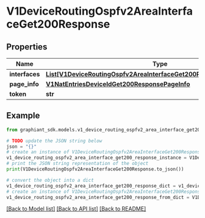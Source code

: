 # V1DeviceRoutingOspfv2AreaInterfaceGet200Response


## Properties

Name | Type | Description | Notes
------------ | ------------- | ------------- | -------------
**interfaces** | [**List[V1DeviceRoutingOspfv2AreaInterfaceGet200ResponseInterfacesInner]**](V1DeviceRoutingOspfv2AreaInterfaceGet200ResponseInterfacesInner.md) |  | [optional] 
**page_info** | [**V1NatEntriesDeviceIdGet200ResponsePageInfo**](V1NatEntriesDeviceIdGet200ResponsePageInfo.md) |  | [optional] 
**token** | **str** |  | [optional] 

## Example

```python
from graphiant_sdk.models.v1_device_routing_ospfv2_area_interface_get200_response import V1DeviceRoutingOspfv2AreaInterfaceGet200Response

# TODO update the JSON string below
json = "{}"
# create an instance of V1DeviceRoutingOspfv2AreaInterfaceGet200Response from a JSON string
v1_device_routing_ospfv2_area_interface_get200_response_instance = V1DeviceRoutingOspfv2AreaInterfaceGet200Response.from_json(json)
# print the JSON string representation of the object
print(V1DeviceRoutingOspfv2AreaInterfaceGet200Response.to_json())

# convert the object into a dict
v1_device_routing_ospfv2_area_interface_get200_response_dict = v1_device_routing_ospfv2_area_interface_get200_response_instance.to_dict()
# create an instance of V1DeviceRoutingOspfv2AreaInterfaceGet200Response from a dict
v1_device_routing_ospfv2_area_interface_get200_response_from_dict = V1DeviceRoutingOspfv2AreaInterfaceGet200Response.from_dict(v1_device_routing_ospfv2_area_interface_get200_response_dict)
```
[[Back to Model list]](../README.md#documentation-for-models) [[Back to API list]](../README.md#documentation-for-api-endpoints) [[Back to README]](../README.md)


